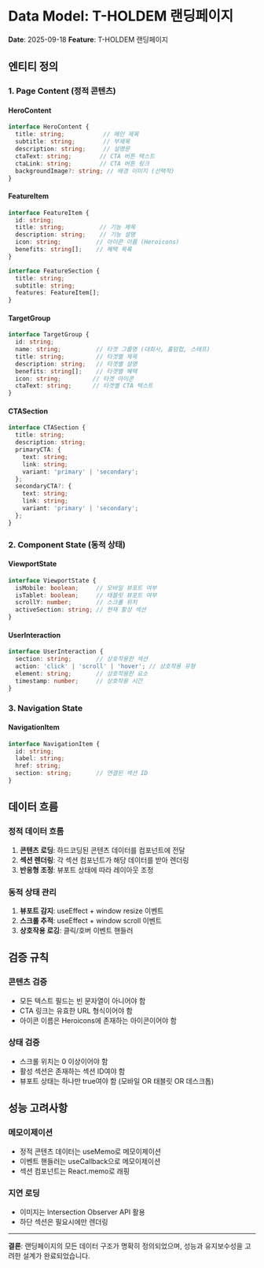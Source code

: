 # Data Model: T-HOLDEM 랜딩페이지

**Date**: 2025-09-18
**Feature**: T-HOLDEM 랜딩페이지

## 엔티티 정의

### 1. Page Content (정적 콘텐츠)

#### HeroContent
```typescript
interface HeroContent {
  title: string;           // 메인 제목
  subtitle: string;        // 부제목
  description: string;     // 설명문
  ctaText: string;        // CTA 버튼 텍스트
  ctaLink: string;        // CTA 버튼 링크
  backgroundImage?: string; // 배경 이미지 (선택적)
}
```

#### FeatureItem
```typescript
interface FeatureItem {
  id: string;
  title: string;          // 기능 제목
  description: string;    // 기능 설명
  icon: string;          // 아이콘 이름 (Heroicons)
  benefits: string[];    // 혜택 목록
}

interface FeatureSection {
  title: string;
  subtitle: string;
  features: FeatureItem[];
}
```

#### TargetGroup
```typescript
interface TargetGroup {
  id: string;
  name: string;          // 타겟 그룹명 (대회사, 홀덤펍, 스태프)
  title: string;         // 타겟별 제목
  description: string;   // 타겟별 설명
  benefits: string[];    // 타겟별 혜택
  icon: string;         // 타겟 아이콘
  ctaText: string;      // 타겟별 CTA 텍스트
}
```

#### CTASection
```typescript
interface CTASection {
  title: string;
  description: string;
  primaryCTA: {
    text: string;
    link: string;
    variant: 'primary' | 'secondary';
  };
  secondaryCTA?: {
    text: string;
    link: string;
    variant: 'primary' | 'secondary';
  };
}
```

### 2. Component State (동적 상태)

#### ViewportState
```typescript
interface ViewportState {
  isMobile: boolean;     // 모바일 뷰포트 여부
  isTablet: boolean;     // 태블릿 뷰포트 여부
  scrollY: number;       // 스크롤 위치
  activeSection: string; // 현재 활성 섹션
}
```

#### UserInteraction
```typescript
interface UserInteraction {
  section: string;       // 상호작용한 섹션
  action: 'click' | 'scroll' | 'hover'; // 상호작용 유형
  element: string;       // 상호작용한 요소
  timestamp: number;     // 상호작용 시간
}
```

### 3. Navigation State

#### NavigationItem
```typescript
interface NavigationItem {
  id: string;
  label: string;
  href: string;
  section: string;       // 연결된 섹션 ID
}
```

## 데이터 흐름

### 정적 데이터 흐름
1. **콘텐츠 로딩**: 하드코딩된 콘텐츠 데이터를 컴포넌트에 전달
2. **섹션 렌더링**: 각 섹션 컴포넌트가 해당 데이터를 받아 렌더링
3. **반응형 조정**: 뷰포트 상태에 따라 레이아웃 조정

### 동적 상태 관리
1. **뷰포트 감지**: useEffect + window resize 이벤트
2. **스크롤 추적**: useEffect + window scroll 이벤트
3. **상호작용 로깅**: 클릭/호버 이벤트 핸들러

## 검증 규칙

### 콘텐츠 검증
- 모든 텍스트 필드는 빈 문자열이 아니어야 함
- CTA 링크는 유효한 URL 형식이어야 함
- 아이콘 이름은 Heroicons에 존재하는 아이콘이어야 함

### 상태 검증
- 스크롤 위치는 0 이상이어야 함
- 활성 섹션은 존재하는 섹션 ID여야 함
- 뷰포트 상태는 하나만 true여야 함 (모바일 OR 태블릿 OR 데스크톱)

## 성능 고려사항

### 메모이제이션
- 정적 콘텐츠 데이터는 useMemo로 메모이제이션
- 이벤트 핸들러는 useCallback으로 메모이제이션
- 섹션 컴포넌트는 React.memo로 래핑

### 지연 로딩
- 이미지는 Intersection Observer API 활용
- 하단 섹션은 필요시에만 렌더링

---

**결론**: 랜딩페이지의 모든 데이터 구조가 명확히 정의되었으며, 성능과 유지보수성을 고려한 설계가 완료되었습니다.